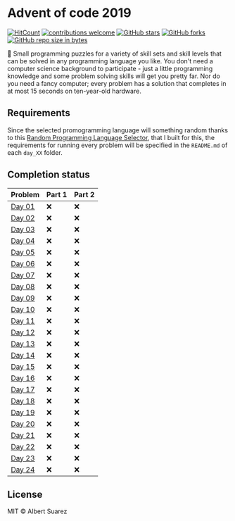 # Advent of code 2019

[![HitCount](http://hits.dwyl.io/AlbertSuarez/advent-of-code-2019.svg)](http://hits.dwyl.io/AlbertSuarez/advent-of-code-2019)
[![contributions welcome](https://img.shields.io/badge/contributions-welcome-brightgreen.svg?style=flat)](https://github.com/AlbertSuarez/advent-of-code-2019)
[![GitHub stars](https://img.shields.io/github/stars/AlbertSuarez/advent-of-code-2019.svg)](https://GitHub.com/AlbertSuarez/advent-of-code-2019/stargazers/)
[![GitHub forks](https://img.shields.io/github/forks/AlbertSuarez/advent-of-code-2019.svg)](https://GitHub.com/AlbertSuarez/advent-of-code-2019/network/)
[![GitHub repo size in bytes](https://img.shields.io/github/repo-size/AlbertSuarez/advent-of-code-2019.svg)](https://github.com/AlbertSuarez/advent-of-code-2019)

🎄 Small programming puzzles for a variety of skill sets and skill levels that can be solved in any programming language you like. You don't need a computer science background to participate - just a little programming knowledge and some problem solving skills will get you pretty far. Nor do you need a fancy computer; every problem has a solution that completes in at most 15 seconds on ten-year-old hardware.

## Requirements

Since the selected promogramming language will something random thanks to this [Random Programming Language Selector](https://github.com/AlbertSuarez/programming-language-selector), that I built for this, the requirements for running every problem will be specified in the `README.md` of each `day_XX` folder.

## Completion status

| Problem           | Part 1 | Part 2 |
| ----------------- | ------ | ------ |
| [Day 01](day_01/) | :x:    | :x:    |
| [Day 02](day_02/) | :x:    | :x:    |
| [Day 03](day_03/) | :x:    | :x:    |
| [Day 04](day_04/) | :x:    | :x:    |
| [Day 05](day_05/) | :x:    | :x:    |
| [Day 06](day_06/) | :x:    | :x:    |
| [Day 07](day_07/) | :x:    | :x:    |
| [Day 08](day_08/) | :x:    | :x:    |
| [Day 09](day_09/) | :x:    | :x:    |
| [Day 10](day_10/) | :x:    | :x:    |
| [Day 11](day_11/) | :x:    | :x:    |
| [Day 12](day_12/) | :x:    | :x:    |
| [Day 13](day_13/) | :x:    | :x:    |
| [Day 14](day_14/) | :x:    | :x:    |
| [Day 15](day_15/) | :x:    | :x:    |
| [Day 16](day_16/) | :x:    | :x:    |
| [Day 17](day_17/) | :x:    | :x:    |
| [Day 18](day_18/) | :x:    | :x:    |
| [Day 19](day_19/) | :x:    | :x:    |
| [Day 20](day_20/) | :x:    | :x:    |
| [Day 21](day_21/) | :x:    | :x:    |
| [Day 22](day_22/) | :x:    | :x:    |
| [Day 23](day_23/) | :x:    | :x:    |
| [Day 24](day_24/) | :x:    | :x:    |

## License

MIT © Albert Suarez
